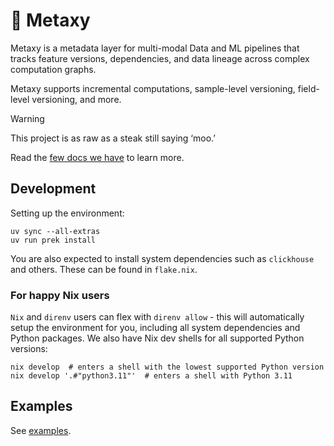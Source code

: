 # 🌌 Metaxy

Metaxy is a metadata layer for multi-modal Data and ML pipelines that tracks feature versions, dependencies, and data lineage across complex computation graphs.

Metaxy supports incremental computations, sample-level versioning, field-level versioning, and more.

> [!WARNING]
> This project is as raw as a steak still saying ‘moo.’

Read the [few docs we have](https://anam-org.github.io/metaxy) to learn more.

## Development

Setting up the environment:

```shell
uv sync --all-extras
uv run prek install
```

You are also expected to install system dependencies such as `clickhouse` and others. These can be found in `flake.nix`.

### For happy Nix users

`Nix` and `direnv` users can flex with `direnv allow` - this will automatically setup the environment for you, including all system dependencies and Python packages. We also have Nix dev shells for all supported Python versions:

```shell
nix develop  # enters a shell with the lowest supported Python version
nix develop '.#"python3.11"'  # enters a shell with Python 3.11
```

## Examples

See [examples](https://github.com/anam-org/metaxy/tree/main/examples).
